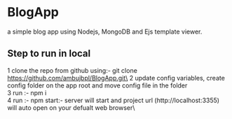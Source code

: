 # BlogApp
a simple blog app using Nodejs, MongoDB and Ejs template viewer. 

## Step to run in local
1 clone the repo from github using:- git clone https://github.com/ambujbpl/BlogApp.git\
2 update config variables, create config folder on the app root and move config file in the folder\
3 run :- npm i\
4 run :- npm start:- server will start and project url (http://localhost:3355) will auto open on your defualt web browser\ 
